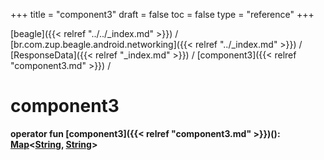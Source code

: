 +++
title = "component3"
draft = false
toc = false
type = "reference"
+++

[beagle]({{< relref "../../_index.md" >}}) / [br.com.zup.beagle.android.networking]({{< relref "../_index.md" >}}) / [ResponseData]({{< relref "_index.md" >}}) / [component3]({{< relref "component3.md" >}}) / 



# component3  
  
<b><b>operator fun [component3]({{< relref "component3.md" >}})(): [Map](https://kotlinlang.org/api/latest/jvm/stdlib/kotlin.collections/-map/index.html)<[String](https://kotlinlang.org/api/latest/jvm/stdlib/kotlin/-string/index.html), [String](https://kotlinlang.org/api/latest/jvm/stdlib/kotlin/-string/index.html)></b></b>  



